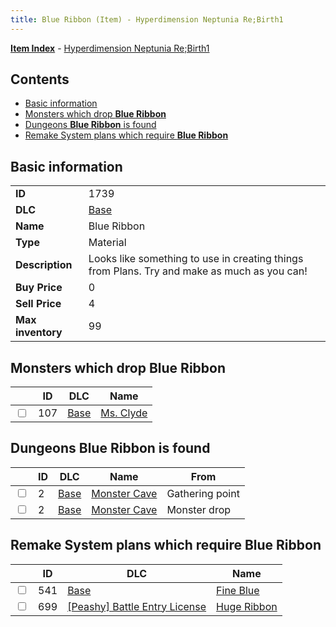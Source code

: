 ```yaml
---
title: Blue Ribbon (Item) - Hyperdimension Neptunia Re;Birth1
---
```


[**Item Index**](/neptunia/rb1/item/index.html) - [Hyperdimension Neptunia Re;Birth1](/neptunia/rb1)

## Contents

- [Basic information](#basic-information)
- [Monsters which drop **Blue Ribbon**](#monsters-which-drop-blue-ribbon)
- [Dungeons **Blue Ribbon** is found](#dungeons-blue-ribbon-is-found)
- [Remake System plans which require **Blue Ribbon**](#remake-system-plans-which-require-blue-ribbon)

## Basic information

|   |   |
| -- | -- |
| **ID** | 1739 |
| **DLC** | [Base](/neptunia/rb1/dlc/1-base.html) |
| **Name** | Blue Ribbon |
| **Type** | Material |
| **Description** | Looks like something to use in creating things from Plans. Try and make as much as you can! |
| **Buy Price** | 0 |
| **Sell Price** | 4 |
| **Max inventory** | 99 |


## Monsters which drop **Blue Ribbon**

|    | ID | DLC | Name |
| -- | -- | --- | ---- |
| <input type="checkbox" id="rb1-monster-1-107" class="trackbox" /> | 107 | [Base](/neptunia/rb1/dlc/1-base.html) | [Ms. Clyde](/neptunia/rb1/monster/1-107-ms-clyde.html) |


## Dungeons **Blue Ribbon** is found

|    | ID | DLC | Name | From |
| -- | -- | --- | ---- | ---- |
| <input type="checkbox" id="rb1-dungeon-1-2" class="trackbox" /> | 2 | [Base](/neptunia/rb1/dlc/1-base.html) | [Monster Cave](/neptunia/rb1/dungeon/1-2-monster-cave.html) | Gathering point |
| <input type="checkbox" id="rb1-dungeon-1-2" class="trackbox" /> | 2 | [Base](/neptunia/rb1/dlc/1-base.html) | [Monster Cave](/neptunia/rb1/dungeon/1-2-monster-cave.html) | Monster drop |


## Remake System plans which require **Blue Ribbon**

|    | ID | DLC | Name |
| -- | -- | --- | ---- |
| <input type="checkbox" id="rb1-quest-1-541" class="trackbox" /> | 541 | [Base](/neptunia/rb1/dlc/1-base.html) | [Fine Blue](/neptunia/rb1/quest/1-541-fine-blue.html) |
| <input type="checkbox" id="rb1-quest-8-699" class="trackbox" /> | 699 | [[Peashy] Battle Entry License](/neptunia/rb1/dlc/8-peashy.html) | [Huge Ribbon](/neptunia/rb1/quest/8-699-huge-ribbon.html) |
